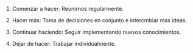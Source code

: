 1. Comenzar a hacer:
Reunirnos regularmente.

2. Hacer más:
Toma de decisiones en conjunto e intercmbiar mas ideas.

3. Continuar haciendo:
Seguir implementando nuevos conocimientos.

4. Dejar de hacer:
Trabajar individualmente.
